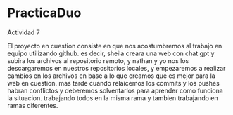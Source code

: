 # PracticaDuo
Actividad 7


El proyecto en cuestion consiste en que nos acostumbremos al trabajo en equipo utilizando github. es decir, sheila creara una web con chat gpt y subira los archivos al repositorio remoto, y nathan y yo nos los descargaremos en nuestros repositorios locales,  y empezaremos a realizar cambios en los archivos en base a lo que creamos que es mejor para la web en cuestion. mas tarde cuando relaicemos los commits y los pushes habran conflictos y deberemos solventarlos para aprender como funciona la situacion. trabajando todos en la misma rama y tambien trabajando en ramas diferentes.
